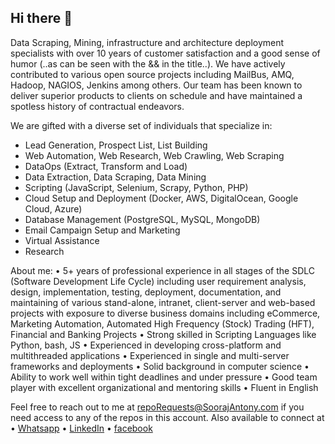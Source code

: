 ## Hi there 👋
Data Scraping, Mining, infrastructure and architecture deployment specialists with over 10 years of customer satisfaction and a good sense of humor (..as can be seen with the && in the title..). We have actively contributed to various open source projects including MailBus, AMQ, Hadoop, NAGIOS, Jenkins among others. Our team has been known to deliver superior products to clients on schedule and have maintained a spotless history of contractual endeavors.

We are gifted with a diverse set of individuals that specialize in:
- Lead Generation, Prospect List, List Building
- Web Automation, Web Research, Web Crawling, Web Scraping
- DataOps (Extract, Transform and Load)
- Data Extraction, Data Scraping, Data Mining
- Scripting (JavaScript, Selenium, Scrapy, Python, PHP)
- Cloud Setup and Deployment (Docker, AWS, DigitalOcean, Google Cloud, Azure)
- Database Management (PostgreSQL, MySQL, MongoDB)
- Email Campaign Setup and Marketing
- Virtual Assistance
- Research

About me:
• 5+ years of professional experience in all stages of the SDLC (Software Development Life Cycle) including user requirement analysis, design, implementation, testing, deployment, documentation, and maintaining of various stand-alone, intranet, client-server and web-based projects with exposure to diverse business domains including eCommerce, Marketing Automation, Automated High Frequency (Stock) Trading (HFT), Financial and Banking Projects
• Strong skilled in Scripting Languages like Python, bash, JS
• Experienced in developing cross-platform and multithreaded applications
• Experienced in single and multi-server frameworks and deployments
• Solid background in computer science
• Ability to work well within tight deadlines and under pressure
• Good team player with excellent organizational and mentoring skills
• Fluent in English

Feel free to reach out to me at repoRequests@SoorajAntony.com if you need access to any of the repos in this account.
Also available to connect at 
• [Whatsapp](whatsapp.SoorajAntony.com)
• [LinkedIn](linkedin.SoorajAntony.com)
• [facebook](facebook.SoorajAntony.com)

<!--

**Here are some ideas to get you started:**

🙋‍♀️ A short introduction - what is your organization all about?
🌈 Contribution guidelines - how can the community get involved?
👩‍💻 Useful resources - where can the community find your docs? Is there anything else the community should know?
🍿 Fun facts - what does your team eat for breakfast?
🧙 Remember, you can do mighty things with the power of [Markdown](https://docs.github.com/github/writing-on-github/getting-started-with-writing-and-formatting-on-github/basic-writing-and-formatting-syntax)
-->
